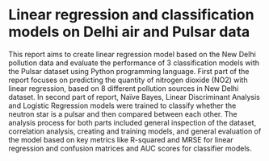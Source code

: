 # Linear regression and classification models on Delhi air and Pulsar data
This report aims to create linear regression model based on the New Delhi pollution
data and evaluate the performance of 3 classification models with the Pulsar dataset
using Python programming language. First part of the report focuses on predicting
the quantity of nitrogen dioxide (NO2) with linear regression, based on 8 different
pollution sources in New Delhi dataset. In second part of report, Naïve Bayes, Linear
Discriminant Analysis and Logistic Regression models were trained to classify
whether the neutron star is a pulsar and then compared between each other. The
analysis process for both parts included general inspection of the dataset, correlation
analysis, creating and training models, and general evaluation of the model based on
key metrics like R-squared and MRSE for linear regression and confusion matrices
and AUC scores for classifier models.
